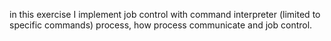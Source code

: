 in this exercise I implement job control with command interpreter (limited to specific commands)
process, how process communicate and job control.
